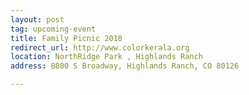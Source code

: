 ```yaml
---
layout: post
tag: upcoming-event
title: Family Picnic 2018
redirect_url: http://www.colorkerala.org
location: NorthRidge Park , Highlands Ranch
address: 8800 S Broadway, Highlands Ranch, CO 80126

---
```


